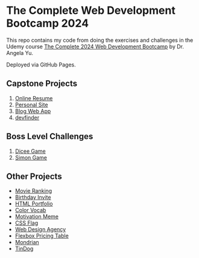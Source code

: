# The Complete Web Development Bootcamp 2024

This repo contains my code from doing the exercises and challenges in the Udemy course [The Complete 2024 Web Development Bootcamp](https://betmgm.udemy.com/course/the-complete-web-development-bootcamp/) by Dr. Angela Yu.

Deployed via GitHub Pages.

## Capstone Projects

1. [Online Resume](https://joshjavier.github.io/Complete-Web-Dev-2024/capstones/1-online-resume/)
2. [Personal Site](https://joshjavier.github.io/Complete-Web-Dev-2024/capstones/2-personal-site/)
3. [Blog Web App](https://capstone3.fly.dev/)
4. [devfinder](https://devfinder.fly.dev/)

## Boss Level Challenges

1. [Dicee Game](https://joshjavier.github.io/Complete-Web-Dev-2024/section17/dicee-challenge/)
2. [Simon Game](https://joshjavier.github.io/Complete-Web-Dev-2024/section20/simon-game/)

## Other Projects

- [Movie Ranking](https://joshjavier.github.io/Complete-Web-Dev-2024/2.4%20Movie%20Ranking%20Project/)
- [Birthday Invite](https://joshjavier.github.io/Complete-Web-Dev-2024/3.4%20Birthday%20Invite%20Project/)
- [HTML Portfolio](https://joshjavier.github.io/Complete-Web-Dev-2024/4.3%20HTML%20Portfolio%20Project/)
- [Color Vocab](https://joshjavier.github.io/Complete-Web-Dev-2024/5.4%20Color%20Vocab%20Project/)
- [Motivation Meme](https://joshjavier.github.io/Complete-Web-Dev-2024/6.4%20Motivation%20Meme%20Project/)
- [CSS Flag](https://joshjavier.github.io/Complete-Web-Dev-2024/7.3%20CSS%20Flag%20Project/)
- [Web Design Agency](https://joshjavier.github.io/Complete-Web-Dev-2024/8.4%20Web%20Design%20Agency%20Project/)
- [Flexbox Pricing Table](https://joshjavier.github.io/Complete-Web-Dev-2024/9.4%20Flexbox%20Pricing%20Table%20Project/)
- [Mondrian](https://joshjavier.github.io/Complete-Web-Dev-2024/10.3%20Mondrian%20Project/)
- [TinDog](https://joshjavier.github.io/Complete-Web-Dev-2024/11.3%20TinDog%20Project/)
